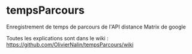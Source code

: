 # tempsParcours
Enregistrement de temps de parcours de l'API distance Matrix de google

Toutes les explications sont dans le wiki : https://github.com/OlivierNalin/tempsParcours/wiki
